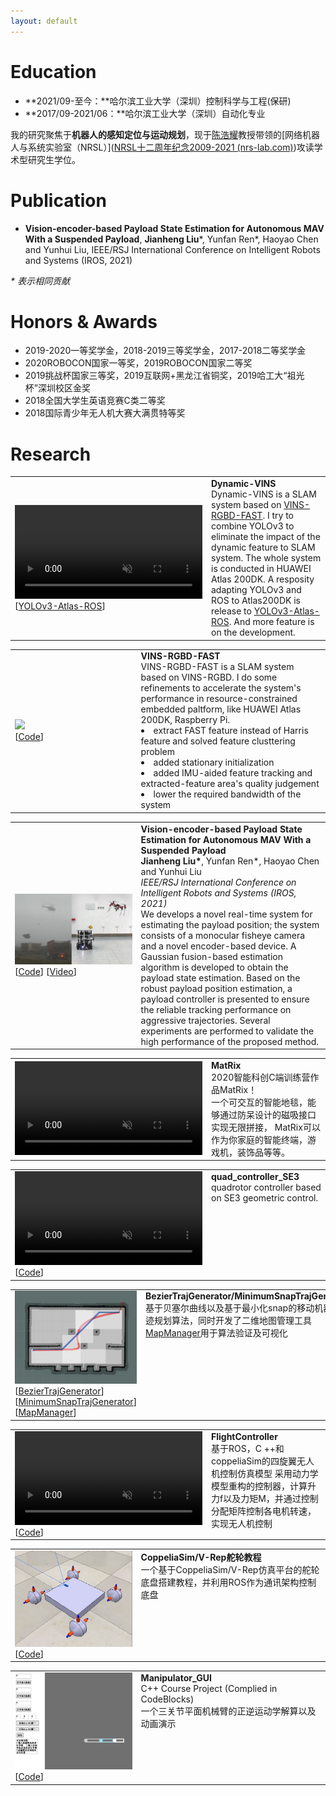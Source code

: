 ```yaml
---
layout: default
---
```


# Education

- **2021/09-至今：**哈尔滨工业大学（深圳）控制科学与工程(保研)
- **2017/09-2021/06：**哈尔滨工业大学（深圳）自动化专业

我的研究聚焦于**机器人的感知定位与运动规划**，现于[陈浩耀](faculty.hitsz.edu.cn/chenhaoyao)教授带领的[网络机器人与系统实验室（NRSL）]([NRSL十二周年纪念2009-2021 (nrs-lab.com)](http://nrs-lab.com/))攻读学术型研究生学位。



# Publication

- **Vision-encoder-based Payload State Estimation for Autonomous MAV With a Suspended Payload**, **Jianheng Liu**\*, Yunfan Ren\*, Haoyao Chen and Yunhui Liu, IEEE/RSJ International Conference on Intelligent Robots and Systems (IROS, 2021)

*\* 表示相同贡献*



# Honors & Awards

- 2019-2020一等奖学金，2018-2019三等奖学金，2017-2018二等奖学金
- 2020ROBOCON国家一等奖，2019ROBOCON国家二等奖
- 2019挑战杯国家三等奖，2019互联网+黑龙江省铜奖，2019哈工大“祖光杯”深圳校区金奖
- 2018全国大学生英语竞赛C类二等奖
- 2018国际青少年无人机大赛大满贯特等奖

# Research

<table>
<td  width="40%" style="vertical-align:middle;">
<video width="300px" controls autoplay muted>
                <source src="./index.assets/dynamic-vins.mp4">
            </video>
[<a href="https://github.com/jianhengLiu/YOLOv3-Atlas-ROS">YOLOv3-Atlas-ROS</a>]
</td>
<td width="60%" style="vertical-align:top;">
    <strong>Dynamic-VINS</strong><br>
        Dynamic-VINS is a SLAM system based on <a href="https://github.com/jianhengLiu/VINS-RGBD-FAST">VINS-RGBD-FAST</a>. I try to combine YOLOv3 to eliminate the impact of the dynamic feature to SLAM system. The whole system is conducted in HUAWEI Atlas 200DK. A resposity adapting YOLOv3 and ROS to Atlas200DK is release to <a href="https://github.com/jianhengLiu/YOLOv3-Atlas-ROS">YOLOv3-Atlas-ROS</a>. And more feature is on the development.
    </td>
</table> 



<table>
<td  width="40%" style="vertical-align:middle;"><img src="./index.assets/positioning.gif"/><br>
    [<a href="https://github.com/jianhengLiu/VINS-RGBD-FAST">Code</a>]</td>
<td width="60%" style="vertical-align:top;">
    <strong>VINS-RGBD-FAST</strong><br>
        VINS-RGBD-FAST is a SLAM system based on VINS-RGBD. I do some refinements to accelerate the system's performance in resource-constrained embedded paltform, like HUAWEI Atlas 200DK, Raspberry Pi. 
    <li>extract FAST feature instead of Harris feature and solved feature clusttering problem</li>
    <li>added stationary initialization</li>
    <li>added IMU-aided feature tracking and extracted-feature area's quality judgement</li>
    <li>lower the required bandwidth of the system</li>
    </td>
</table> 

<table>
<td  width="40%" style="vertical-align:middle;"><img src="./index.assets/image-20210908104823823.png"/>
    [<a href="https://github.com/jianhengLiu/Vision-encoder-based-Payload-State-Estimator">Code</a>] [<a href="https://www.bilibili.com/video/BV1Qq4y1U7n4?share_source=copy_web">Video</a>]
    </td>
<td width="60%" style="vertical-align:top;">
    <strong>Vision-encoder-based Payload State Estimation for Autonomous MAV With a Suspended Payload</strong><br>
<strong>Jianheng Liu*</strong>, Yunfan Ren*, Haoyao Chen and Yunhui Liu<br>
<i>IEEE/RSJ International Conference on Intelligent Robots and Systems (IROS, 2021)</i><br>
        We develops a novel real-time system for estimating the payload position; the system consists of a monocular fisheye camera and a novel encoder-based device. A Gaussian fusion-based estimation algorithm is developed to obtain the payload state estimation. Based on the robust payload position estimation, a payload controller is presented to ensure the reliable tracking performance on aggressive trajectories. Several experiments are performed to validate the high performance of the proposed method.
    </td>
</table>

<table>
<td  width="40%" style="vertical-align:middle;">
<video width="300px" controls autoplay muted>
                <source src="./index.assets/MatRix.mp4">
            </video>
<td width="60%" style="vertical-align:top;">
    <strong>MatRix</strong><br>
    2020智能科创C端训练营作品MatRix！<br>
    一个可交互的智能地毯，能够通过防呆设计的磁吸接口实现无限拼接，
    MatRix可以作为你家庭的智能终端，游戏机，装饰品等等。
    </td>
</table> 

<table>
<td  width="40%" style="vertical-align:middle;">
<video width="300px" controls autoplay muted>
                <source src="./index.assets/SE3control_minimumsnap.mp4">
            </video>
    [<a href="https://github.com/jianhengLiu/quad_controller_SE3">Code</a>]</td>
<td width="60%" style="vertical-align:top;">
    <strong>quad_controller_SE3</strong><br>
quadrotor controller based on SE3 geometric control.
    </td>
</table> 

<table>
<td  width="40%" style="vertical-align:middle;"><img src="./index.assets/bezier.png"/><br>
    [<a href="https://github.com/jianhengLiu/BezierTrajGenerator">BezierTrajGenerator</a>]
    [<a href="https://github.com/jianhengLiu/MinimumSnapTrajGenerator">MinimumSnapTrajGenerator</a>]
    [<a href="https://github.com/jianhengLiu/MapManager">MapManager</a>]
    </td>
<td width="60%" style="vertical-align:top;">
    <strong>BezierTrajGenerator/MinimumSnapTrajGenerator</strong><br>
    基于贝塞尔曲线以及基于最小化snap的移动机器人轨迹规划算法，同时开发了二维地图管理工具<a href="https://github.com/jianhengLiu/MapManager">MapManager</a>用于算法验证及可视化
    </td>
</table> 

<table>
<td  width="40%" style="vertical-align:middle;">
<video width="300px" controls autoplay muted>
                <source src="./index.assets/quadcopterController.mkv">
            </video>
    [<a href="https://github.com/jianhengLiu/FlightController">Code</a>]
    </td>
<td width="60%" style="vertical-align:top;">
    <strong>FlightController</strong><br>
基于ROS，C ++和coppeliaSim的四旋翼无人机控制仿真模型 采用动力学模型重构的控制器，计算升力f以及力矩M，并通过控制分配矩阵控制各电机转速，实现无人机控制
    </td>
</table> 

<table>
<td  width="40%" style="vertical-align:middle;"><img src="./index.assets/steeringwheel.png"/><br>
    [<a href="https://github.com/jianhengLiu/CoppeliaSim_Steeringwheel_Tutorial">Code</a>]</td>
<td width="60%" style="vertical-align:top;">
    <strong>CoppeliaSim/V-Rep舵轮教程</strong><br>
一个基于CoppeliaSim/V-Rep仿真平台的舵轮底盘搭建教程，并利用ROS作为通讯架构控制底盘
    </td>
</table> 

<table>
<td  width="40%" style="vertical-align:middle;"><img src="./index.assets/manipulator.gif"/><br>
    [<a href="https://github.com/jianhengLiu/Manipulator_GUI">Code</a>]</td>
<td width="60%" style="vertical-align:top;">
    <strong>Manipulator_GUI</strong><br>
C++ Course Project (Complied in CodeBlocks)<br>
    一个三关节平面机械臂的正逆运动学解算以及动画演示
    </td>
</table> 
